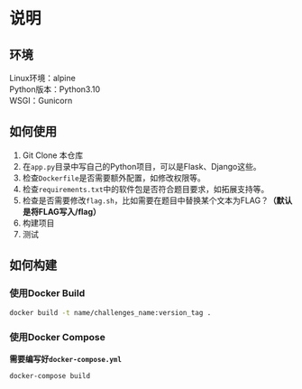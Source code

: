 # 说明
## 环境
Linux环境：alpine\
Python版本：Python3.10\
WSGI：Gunicorn


## 如何使用
1. Git Clone 本仓库
2. 在`app.py`目录中写自己的Python项目，可以是Flask、Django这些。
3. 检查`Dockerfile`是否需要额外配置，如修改权限等。
4. 检查`requirements.txt`中的软件包是否符合题目要求，如拓展支持等。
5. 检查是否需要修改`flag.sh`，比如需要在题目中替换某个文本为FLAG？**（默认是将FLAG写入/flag）**
6. 构建项目
7. 测试

## 如何构建

### 使用Docker Build
```bash
docker build -t name/challenges_name:version_tag .
```

### 使用Docker Compose
**需要编写好`docker-compose.yml`**
```bash
docker-compose build
```